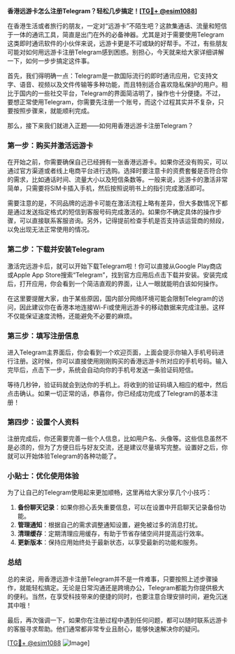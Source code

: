 **香港远游卡怎么注册Telegram？轻松几步搞定！[[TG💪+ @esim1088](https://t.me/s/esim1088)]**

在香港生活或者旅行的朋友，一定对“远游卡”不陌生吧？这款集通话、流量和短信于一体的通讯工具，简直是出门在外的必备神器。尤其是对于需要使用Telegram这类即时通讯软件的小伙伴来说，远游卡更是不可或缺的好帮手。不过，有些朋友可能对如何用远游卡注册Telegram感到困惑。别担心，今天就来给大家详细讲解一下，如何一步步搞定这件事。

首先，我们得明确一点：Telegram是一款国际流行的即时通讯应用，它支持文字、语音、视频以及文件传输等多种功能，而且特别适合喜欢隐私保护的用户。相比于国内的一些社交平台，Telegram的界面简洁明了，操作也十分便捷。不过，要想正常使用Telegram，你需要先注册一个账号，而这个过程其实并不复杂，只要按照步骤来，就能顺利完成。

那么，接下来我们就进入正题——如何用香港远游卡注册Telegram？

### 第一步：购买并激活远游卡

在开始之前，你需要确保自己已经拥有一张香港远游卡。如果你还没有购买，可以通过官方渠道或者线上电商平台进行选购。选择时要注意卡的资费套餐是否符合你的需求，比如通话时间、流量大小以及短信条数等。一般来说，远游卡的激活非常简单，只需要将SIM卡插入手机，然后按照说明书上的指引完成激活即可。

需要注意的是，不同品牌的远游卡可能在激活流程上略有差异，但大多数情况下都是通过发送指定格式的短信到客服号码完成激活的。如果你不确定具体的操作步骤，可以直接联系客服咨询。另外，记得提前检查手机是否支持该运营商的频段，以免出现无法正常使用的情况。

### 第二步：下载并安装Telegram

激活完远游卡后，就可以开始下载Telegram啦！你可以直接从Google Play商店或Apple App Store搜索“Telegram”，找到官方应用后点击下载并安装。安装完成后，打开应用，你会看到一个简洁直观的界面，让人一眼就能明白该如何操作。

在这里要提醒大家，由于某些原因，国内部分网络环境可能会限制Telegram的访问，因此建议你在香港本地连接Wi-Fi或使用远游卡的移动数据来完成注册。这样不仅能保证速度流畅，还能避免不必要的麻烦。

### 第三步：填写注册信息

进入Telegram主界面后，你会看到一个欢迎页面，上面会提示你输入手机号码进行注册。这时候，你可以直接使用刚刚购买的香港远游卡所对应的手机号码。输入完毕后，点击下一步，系统会自动向你的手机号发送一条验证码短信。

等待几秒钟，验证码就会到达你的手机上。将收到的验证码填入相应的框中，然后点击确认。如果一切正常的话，恭喜你，你已经成功完成了Telegram的基本注册！

### 第四步：设置个人资料

注册完成后，你还需要完善一些个人信息，比如用户名、头像等。这些信息虽然不是必须的，但为了方便日后与好友交流，还是建议尽量填写完整。设置好之后，你就可以开始体验Telegram的各种功能了。

### 小贴士：优化使用体验

为了让自己的Telegram使用起来更加顺畅，这里再给大家分享几个小技巧：

1. **备份聊天记录**：如果你担心丢失重要信息，可以在设置中开启聊天记录备份功能。
2. **管理通知**：根据自己的需求调整通知设置，避免被过多的消息打扰。
3. **清理缓存**：定期清理应用缓存，有助于节省存储空间并提高运行效率。
4. **更新版本**：保持应用始终处于最新状态，以享受最新的功能和服务。

### 总结

总的来说，用香港远游卡注册Telegram并不是一件难事，只要按照上述步骤操作，就能轻松搞定。无论是日常沟通还是跨境办公，Telegram都能为你提供极大的便利。当然，在享受科技带来的便捷的同时，也要注意合理安排时间，避免沉迷其中哦！

最后，再次强调一下，如果你在注册过程中遇到任何问题，都可以随时联系远游卡的客服寻求帮助。他们通常都非常专业且耐心，能够快速解决你的疑问。

[[TG💪+ @esim1088](https://t.me/s/esim1088) ![Image](https://i.postimg.cc/4NQfJmqS/Snipaste-2025-05-13-00-14-12.png)]